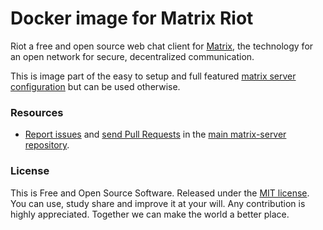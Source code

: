 # Docker image for Matrix Riot

Riot a free and open source web chat client for [Matrix](https://matrix.org), the technology for an open network for secure, decentralized communication.

This is image part of the easy to setup and full featured [matrix server configuration](https://github.com/xamanu/matrix-server) but can be used otherwise.


### Resources

 * [Report issues](/issues) and [send Pull Requests](https://github.com/xamany/matrix-server/pulls) in the [main matrix-server repository](https://github.com/xamanu/matrix-server).


### License

This is Free and Open Source Software. Released under the [MIT license](./LICENSE.md). You can use, study share and improve it at your will. Any contribution is highly appreciated. Together we can make the world a better place.
